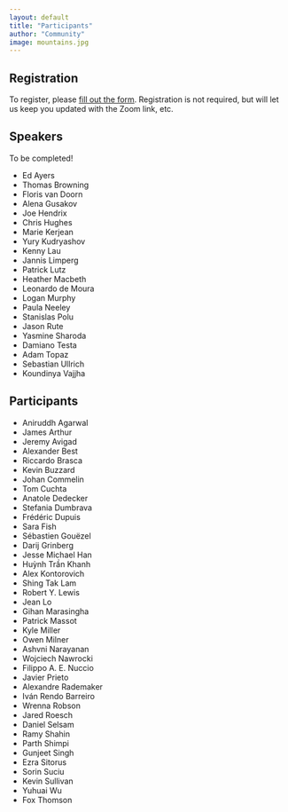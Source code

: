 ```yaml
---
layout: default
title: "Participants"
author: "Community"
image: mountains.jpg
---
```


## Registration

To register, please [fill out the form](https://forms.gle/a9x51G6oWebqseEf9).
Registration is not required, but will let us keep you updated with the Zoom link, etc.

## Speakers

To be completed!

* Ed Ayers
* Thomas Browning
* Floris van Doorn
* Alena Gusakov
* Joe Hendrix
* Chris Hughes
* Marie Kerjean
* Yury Kudryashov
* Kenny Lau
* Jannis Limperg
* Patrick Lutz
* Heather Macbeth
* Leonardo de Moura
* Logan Murphy
* Paula Neeley
* Stanislas Polu
* Jason Rute
* Yasmine Sharoda
* Damiano Testa
* Adam Topaz
* Sebastian Ullrich
* Koundinya Vajjha

## Participants

* Aniruddh Agarwal
* James Arthur
* Jeremy Avigad
* Alexander Best
* Riccardo Brasca
* Kevin Buzzard
* Johan Commelin
* Tom Cuchta
* Anatole Dedecker
* Stefania Dumbrava
* Frédéric Dupuis
* Sara Fish
* Sébastien Gouëzel
* Darij Grinberg
* Jesse Michael Han
* Huỳnh Trần Khanh
* Alex Kontorovich
* Shing Tak Lam
* Robert Y. Lewis
* Jean Lo
* Gihan Marasingha
* Patrick Massot
* Kyle Miller
* Owen Milner
* Ashvni Narayanan
* Wojciech Nawrocki
* Filippo A. E. Nuccio
* Javier Prieto
* Alexandre Rademaker
* Iván Rendo Barreiro
* Wrenna Robson
* Jared Roesch
* Daniel Selsam
* Ramy Shahin
* Parth Shimpi
* Gunjeet Singh
* Ezra Sitorus
* Sorin Suciu
* Kevin Sullivan
* Yuhuai Wu
* Fox Thomson
